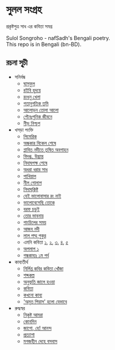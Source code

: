 # সুলল সংগ্রহ
প্রকৃষ্টপুত্র সাধ এর কবিতা সমগ্র

Sulol Songroho - nafSadh's Bengali poetry. \
This repo is in Bengali (bn-BD).

## রচনা সূৃচী

* সনির্বন্ধ
  - [ঘাসফুল](ghasphul)
  - [রইবি হৃদয়ে](roibi-hridoye)
  - [রংধনু খেলা](rongdhonu-khela)
  - [গতানুগতিক তুমি](gotanugotik-tumi)
  - [আলোড়ন তোলা আলো](aloron-tola-alo)
  - [পৌনঃপুনিক জীবনে](pounopunik-zibone)
  - [নীড় নিশ্চুপ](niirr-nishchup)
* খসড়া পংক্তি
  - [লিমেরিক](limerick)
  - [অন্ধকার বিকেল শেষে](ondhokar-bikel-shesse)
  - [প্লাবিত নদীতে তৃষিত অবগাহন](plabito-nodite-trissito-obogahon)
  - [বিদগ্ধ, উদ্ভ্রান্ত](bidogdho-udvranto)
  - [নিদাঘপক্ষ শেষে](nidagh-pokqho-shesse)
  - [অধরা ধরার সাধ](odhora-dhorar-sadh)
  - [পাখিয়াল](pakhiyal)
  - [নীল গোলাপ](niil-golap)
  - [নিদাঘক্লিষ্ট](nidaghklisto)
  - [যেই ভালোবাসার রং নাই](ronghin-valobasa)
  - [ভালোবেসেছি তোকে](valobesechi-toke)
  - [বরফ চড়ুই](boroph-chorui)
  - [তোর ভাবনায়](tor-vabnay)
  - [গাংচিলের সময়](gangchiler-somoy)
  - [আজব নদী](azob-nodii)
  - [লাল পদ্ম পুকুর](lal-podmo-pukur)
  - এমনি কবিতা [১](emni-kobita-01), [২](emni-kobita-02), [৩](emni-kobita-03), [৪](emni-kobita-04), [৫](emni-kobita-05)
  - [অপলাপ ১](opolap-01)
  - [গন্ধকাব্যঃ ১ম পর্ব](gondho1)
* কাব্যতীর্থ
  - [নির্লিপ্ত কবির কবিতা খোঁজা](nirlipto-kobir-kobita-khoja)
  - [শব্দকল্প](shobdokolpo)
  - [অনুভূতি জালে হওয়া](onuvuti-zale-howa)
  - [কবিতা](kobita)
  - [কখনো কাব্য](kokhono-kabyo)
  - ['অমৃত পিয়াস' হলো যেভাবে](annotation-on-omrito-piyas)
* রুদ্ধস্বর
  - [নিকৃষ্ট আমরা](niktrissto-amra)
  - [কোনদিন](konodin)
  - [জাগো, হে! আনন্দ](jagp-he-anondo)
  - [প্রত্যাশা](protyasha)
  - [মগজহীন দেহে বসবাস](mogozhiin-dehe-bosobas)
